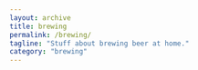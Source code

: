 ```yaml
---
layout: archive
title: brewing
permalink: /brewing/
tagline: "Stuff about brewing beer at home."
category: "brewing"
---
```

